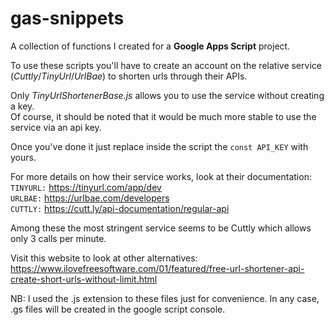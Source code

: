 # gas-snippets

A collection of functions I created for a **Google Apps Script** project.

To use these scripts you'll have to create an account on the relative service (_Cuttly_/_TinyUrl_/_UrlBae_) to shorten urls through their APIs.

Only _TinyUrlShortenerBase.js_ allows you to use the service without creating a key.  
Of course, it should be noted that it would be much more stable to use the service via an api key.

Once you've done it just replace inside the script the `const API_KEY` with yours.

For more details on how their service works, look at their documentation:  
`TINYURL:` https://tinyurl.com/app/dev  
`URLBAE:` https://urlbae.com/developers  
`CUTTLY:` https://cutt.ly/api-documentation/regular-api

Among these the most stringent service seems to be Cuttly which allows only 3 calls per minute.

Visit this website to look at other alternatives:
https://www.ilovefreesoftware.com/01/featured/free-url-shortener-api-create-short-urls-without-limit.html

NB: I used the .js extension to these files just for convenience.
In any case, .gs files will be created in the google script console.
